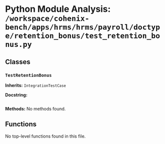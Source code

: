 # Python Module Analysis: `/workspace/cohenix-bench/apps/hrms/hrms/payroll/doctype/retention_bonus/test_retention_bonus.py`

## Classes

### `TestRetentionBonus`
**Inherits:** `IntegrationTestCase`


**Docstring:**
```

```

**Methods:**
No methods found.




## Functions

No top-level functions found in this file.
